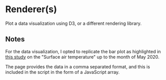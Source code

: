 # Renderer(s)

<!-- ## [Live Demo]() -->

Plot a data visualization using D3, or a different rendering library.

## Notes

For the data visualization, I opted to replicate the bar plot as highlighted in [this study](https://climate.copernicus.eu/surface-air-temperature-may-2020) on the "Surface air temperature" up to the month of May 2020.

The page provides the data in a comma separated format, and this is included in the script in the form of a JavaScript array.
